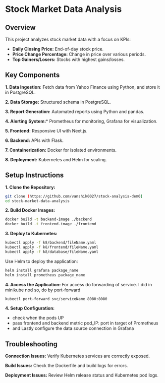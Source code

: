 # Stock Market Data Analysis
## Overview
This project analyzes stock market data with a focus on KPIs:

* **Daily Closing Price:** End-of-day stock price.
* **Price Change Percentage:** Change in price over various periods.
* **Top Gainers/Losers:** Stocks with highest gains/losses.

## Key Components
**1. Data Ingestion:** Fetch data from Yahoo Finance using Python, and store it in PostgreSQL.

**2. Data Storage:** Structured schema in PostgreSQL.

**3. Report Generation:** Automated reports using Python and pandas.

**4. Alerting System:*** Prometheus for monitoring, Grafana for visualization.

**5. Frontend:** Responsive UI with Next.js.

**6. Backend:** APIs with Flask.

**7. Containerization:** Docker for isolated environments.

**8. Deployment:** Kubernetes and Helm for scaling.

## Setup Instructions
**1. Clone the Repository:**
```bash
git clone (https://github.com/vanshik0027/stock-analysis-dem0)
cd stock-market-data-analysis
```
**2. Build Docker Images:**
```bash
docker build -t backend-image ./backend
docker build -t frontend-image ./frontend
```

**3. Deploy to Kubernetes:**
```bash
kubectl apply -f k8/backend/fileName.yaml
kubectl apply -f k8/frontend/fileName.yaml
kubectl apply -f k8/database/fileName.yaml
```
Use Helm to deploy the application:
```bash
helm install grafana package_name
helm install prometheus package_name
```
**4. Access the Application:**
For access do forwarding of service. I did in minikube nod so, do by port-forward
```bash
kubectl port-forward svc/serviceName 8080:8080
```
**4. Setup Configuration:**
* check when the pods UP
* pass frontend and backend metric pod_IP: port in target of Prometheus  
* and Lastly configure the data source connection in  Grafana

## Troubleshooting
**Connection Issues:** Verify Kubernetes services are correctly exposed.

**Build Issues:** Check the Dockerfile and build logs for errors.

**Deployment Issues:** Review Helm release status and Kubernetes pod logs.
  




